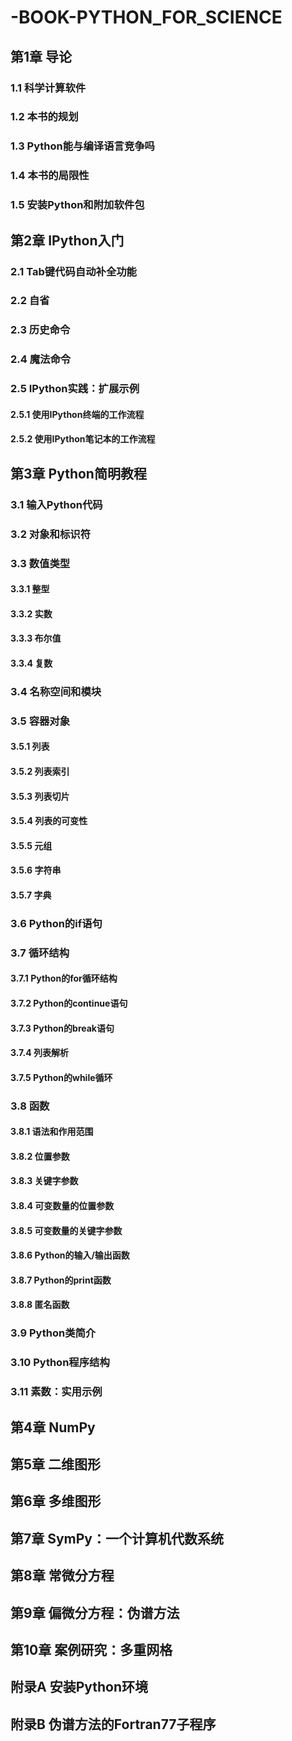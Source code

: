 # -BOOK-PYTHON_FOR_SCIENCE

## 第1章 导论
  ### 1.1 科学计算软件
  ### 1.2 本书的规划
  ### 1.3 Python能与编译语言竞争吗
  ### 1.4 本书的局限性
  ### 1.5 安装Python和附加软件包

## 第2章 IPython入门
  ### 2.1 Tab键代码自动补全功能
  ### 2.2 自省
  ### 2.3 历史命令
  ### 2.4 魔法命令
  ### 2.5 IPython实践：扩展示例
   #### 2.5.1 使用IPython终端的工作流程
   #### 2.5.2 使用IPython笔记本的工作流程

## 第3章 Python简明教程
  ### 3.1 输入Python代码
  ### 3.2 对象和标识符
  ### 3.3 数值类型
   #### 3.3.1 整型
   #### 3.3.2 实数
   #### 3.3.3 布尔值
   #### 3.3.4 复数
  ### 3.4 名称空间和模块
  ### 3.5 容器对象
   #### 3.5.1 列表
   #### 3.5.2 列表索引
   #### 3.5.3 列表切片
   #### 3.5.4 列表的可变性
   #### 3.5.5 元组
   #### 3.5.6 字符串
   #### 3.5.7 字典
  ### 3.6 Python的if语句
  ### 3.7 循环结构
   #### 3.7.1 Python的for循环结构
   #### 3.7.2 Python的continue语句
   #### 3.7.3 Python的break语句
   #### 3.7.4 列表解析
   #### 3.7.5 Python的while循环
  ### 3.8 函数
   #### 3.8.1 语法和作用范围
   #### 3.8.2 位置参数
   #### 3.8.3 关键字参数
   #### 3.8.4 可变数量的位置参数
   #### 3.8.5 可变数量的关键字参数
   #### 3.8.6 Python的输入/输出函数
   #### 3.8.7 Python的print函数
   #### 3.8.8 匿名函数
  ### 3.9 Python类简介
  ### 3.10 Python程序结构
  ### 3.11 素数：实用示例
 
 ## 第4章 NumPy
 ## 第5章 二维图形
 ## 第6章 多维图形
 ## 第7章 SymPy：一个计算机代数系统
 ## 第8章 常微分方程
 ## 第9章 偏微分方程：伪谱方法
 ## 第10章 案例研究：多重网格
 
 ## 附录A 安装Python环境
 ## 附录B 伪谱方法的Fortran77子程序
